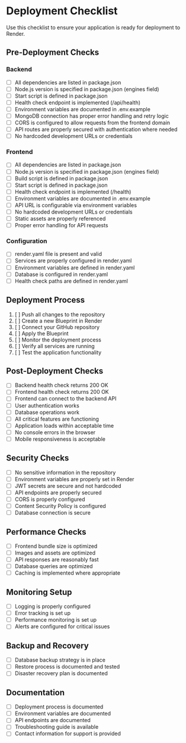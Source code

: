 # Deployment Checklist

Use this checklist to ensure your application is ready for deployment to Render.

## Pre-Deployment Checks

### Backend

- [ ] All dependencies are listed in package.json
- [ ] Node.js version is specified in package.json (engines field)
- [ ] Start script is defined in package.json
- [ ] Health check endpoint is implemented (/api/health)
- [ ] Environment variables are documented in .env.example
- [ ] MongoDB connection has proper error handling and retry logic
- [ ] CORS is configured to allow requests from the frontend domain
- [ ] API routes are properly secured with authentication where needed
- [ ] No hardcoded development URLs or credentials

### Frontend

- [ ] All dependencies are listed in package.json
- [ ] Node.js version is specified in package.json (engines field)
- [ ] Build script is defined in package.json
- [ ] Start script is defined in package.json
- [ ] Health check endpoint is implemented (/health)
- [ ] Environment variables are documented in .env.example
- [ ] API URL is configurable via environment variables
- [ ] No hardcoded development URLs or credentials
- [ ] Static assets are properly referenced
- [ ] Proper error handling for API requests

### Configuration

- [ ] render.yaml file is present and valid
- [ ] Services are properly configured in render.yaml
- [ ] Environment variables are defined in render.yaml
- [ ] Database is configured in render.yaml
- [ ] Health check paths are defined in render.yaml

## Deployment Process

1. [ ] Push all changes to the repository
2. [ ] Create a new Blueprint in Render
3. [ ] Connect your GitHub repository
4. [ ] Apply the Blueprint
5. [ ] Monitor the deployment process
6. [ ] Verify all services are running
7. [ ] Test the application functionality

## Post-Deployment Checks

- [ ] Backend health check returns 200 OK
- [ ] Frontend health check returns 200 OK
- [ ] Frontend can connect to the backend API
- [ ] User authentication works
- [ ] Database operations work
- [ ] All critical features are functioning
- [ ] Application loads within acceptable time
- [ ] No console errors in the browser
- [ ] Mobile responsiveness is acceptable

## Security Checks

- [ ] No sensitive information in the repository
- [ ] Environment variables are properly set in Render
- [ ] JWT secrets are secure and not hardcoded
- [ ] API endpoints are properly secured
- [ ] CORS is properly configured
- [ ] Content Security Policy is configured
- [ ] Database connection is secure

## Performance Checks

- [ ] Frontend bundle size is optimized
- [ ] Images and assets are optimized
- [ ] API responses are reasonably fast
- [ ] Database queries are optimized
- [ ] Caching is implemented where appropriate

## Monitoring Setup

- [ ] Logging is properly configured
- [ ] Error tracking is set up
- [ ] Performance monitoring is set up
- [ ] Alerts are configured for critical issues

## Backup and Recovery

- [ ] Database backup strategy is in place
- [ ] Restore process is documented and tested
- [ ] Disaster recovery plan is documented

## Documentation

- [ ] Deployment process is documented
- [ ] Environment variables are documented
- [ ] API endpoints are documented
- [ ] Troubleshooting guide is available
- [ ] Contact information for support is provided
